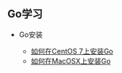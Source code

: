 ## Go学习

* Go安装

  - [如何在CentOS 7上安装Go](/languages/go/how-to-install-go-lang-on-centos-7.md)
  - [如何在MacOSX上安装Go](/languages/go/how-to-install-go-lang-on-mac-osx.md)
